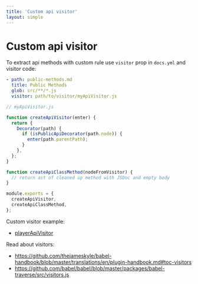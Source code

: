 ```yaml
---
title: 'Custom api visitor'
layout: simple
---
```


# Custom api visitor

To extract api methods with custom rule use `visitor` prop in `docs.yml` and visitor code:

```yaml
- path: public-methods.md
  title: Public Methods
  glob: src/**/*.js
  visitor: path/to/visitor/myApiVisitor.js
```

```js
// myApiVisitor.js

function createApiVisitor(enter) {
  return {
    Decorator(path) {
      if (isPublicApiDecorator(path.node)) {
        enter(path.parentPath);
      }
    },
  };
}

function createApiClassMethod(nodeFromVisitor) {
  // return ast of cleaned up method with JSDoc and empty body
}

module.exports = {
  createApiVisitor,
  createApiClassMethod,
};
```

Custom visitor example:

- [playerApiVisitor](https://github.com/wix/playable/blob/master/scripts/documentation/playerApiVisitor.js)

Read about visitors:

- https://github.com/thejameskyle/babel-handbook/blob/master/translations/en/plugin-handbook.md#toc-visitors
- https://github.com/babel/babel/blob/master/packages/babel-traverse/src/visitors.js
